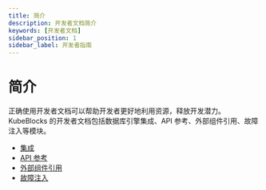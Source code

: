 ```yaml
---
title: 简介
description: 开发者文档简介
keywords: [开发者文档]
sidebar_position: 1
sidebar_label: 开发者指南
---
```


# 简介

正确使用开发者文档可以帮助开发者更好地利用资源，释放开发潜力。KubeBlocks 的开发者文档包括数据库引擎集成、API 参考、外部组件引用、故障注入等模块。

* [集成](./integration/add-ons-of-kubeblocks.md)
* [API 参考](./api-reference/cluster.md)
* [外部组件引用](./api-reference/cluster.md)
* [故障注入](./fault_injection/introduction.md)
